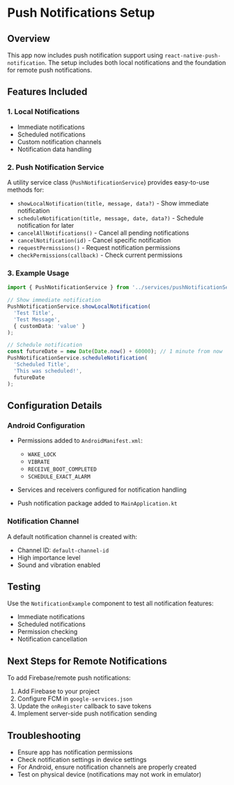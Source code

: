 # Push Notifications Setup

## Overview
This app now includes push notification support using `react-native-push-notification`. The setup includes both local notifications and the foundation for remote push notifications.

## Features Included

### 1. Local Notifications
- Immediate notifications
- Scheduled notifications
- Custom notification channels
- Notification data handling

### 2. Push Notification Service
A utility service class (`PushNotificationService`) provides easy-to-use methods for:
- `showLocalNotification(title, message, data?)` - Show immediate notification
- `scheduleNotification(title, message, date, data?)` - Schedule notification for later
- `cancelAllNotifications()` - Cancel all pending notifications
- `cancelNotification(id)` - Cancel specific notification
- `requestPermissions()` - Request notification permissions
- `checkPermissions(callback)` - Check current permissions

### 3. Example Usage

```typescript
import { PushNotificationService } from '../services/pushNotificationService';

// Show immediate notification
PushNotificationService.showLocalNotification(
  'Test Title',
  'Test Message',
  { customData: 'value' }
);

// Schedule notification
const futureDate = new Date(Date.now() + 60000); // 1 minute from now
PushNotificationService.scheduleNotification(
  'Scheduled Title',
  'This was scheduled!',
  futureDate
);
```

## Configuration Details

### Android Configuration
- Permissions added to `AndroidManifest.xml`:
  - `WAKE_LOCK`
  - `VIBRATE` 
  - `RECEIVE_BOOT_COMPLETED`
  - `SCHEDULE_EXACT_ALARM`

- Services and receivers configured for notification handling
- Push notification package added to `MainApplication.kt`

### Notification Channel
A default notification channel is created with:
- Channel ID: `default-channel-id`
- High importance level
- Sound and vibration enabled

## Testing
Use the `NotificationExample` component to test all notification features:
- Immediate notifications
- Scheduled notifications  
- Permission checking
- Notification cancellation

## Next Steps for Remote Notifications
To add Firebase/remote push notifications:
1. Add Firebase to your project
2. Configure FCM in `google-services.json`
3. Update the `onRegister` callback to save tokens
4. Implement server-side push notification sending

## Troubleshooting
- Ensure app has notification permissions
- Check notification settings in device settings
- For Android, ensure notification channels are properly created
- Test on physical device (notifications may not work in emulator) 